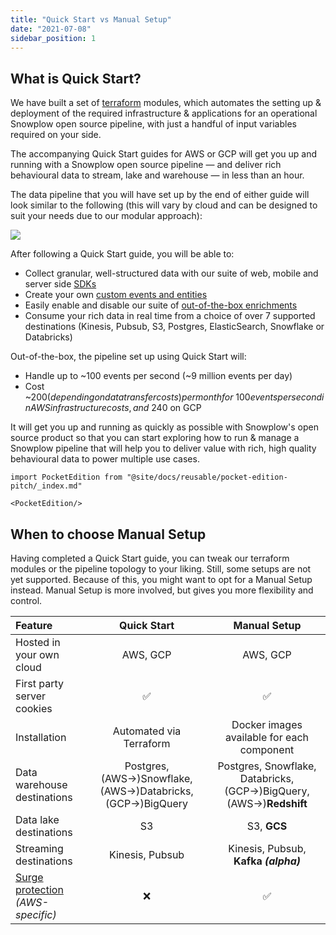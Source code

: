 ```yaml
---
title: "Quick Start vs Manual Setup"
date: "2021-07-08"
sidebar_position: 1
---
```


## What is Quick Start?

We have built a set of [terraform](https://www.terraform.io/docs/language/modules/develop/index.html) modules, which automates the setting up & deployment of the required infrastructure & applications for an operational Snowplow open source pipeline, with just a handful of input variables required on your side.

The accompanying Quick Start guides for AWS or GCP will get you up and running with a Snowplow open source pipeline — and deliver rich behavioural data to stream, lake and warehouse — in less than an hour.

The data pipeline that you will have set up by the end of either guide will look similar to the following (this will vary by cloud and can be designed to suit your needs due to our modular approach):

![](images/image-3.png)

After following a Quick Start guide, you will be able to:

- Collect granular, well-structured data with our suite of web, mobile and server side [SDKs](/docs/collecting-data/collecting-from-own-applications/index.md)
- Create your own [custom events and entities](/docs/understanding-tracking-design/out-of-the-box-vs-custom-events-and-entities/index.md) 
- Easily enable and disable our suite of [out-of-the-box enrichments](/docs/enriching-your-data/available-enrichments/index.md) 
- Consume your rich data in real time from a choice of over 7 supported destinations (Kinesis, Pubsub, S3, Postgres, ElasticSearch, Snowflake or Databricks)

Out-of-the-box, the pipeline set up using Quick Start will:

- Handle up to ~100 events per second (~9 million events per day)
- Cost ~$200 (depending on data transfer costs) per month for ~100 events per second in AWS infrastructure costs, and ~$240 on GCP

It will get you up and running as quickly as possible with Snowplow's open source product so that you can start exploring how to run & manage a Snowplow pipeline that will help you to deliver value with rich, high quality behavioural data to power multiple use cases.

```mdx-code-block
import PocketEdition from "@site/docs/reusable/pocket-edition-pitch/_index.md"

<PocketEdition/>
```

## When to choose Manual Setup

Having completed a Quick Start guide, you can tweak our terraform modules or the pipeline topology to your liking. Still, some setups are not yet supported. Because of this, you might want to opt for a Manual Setup instead. Manual Setup is more involved, but gives you more flexibility and control.

| Feature                                                                                                                                                                 |                         Quick Start                         |                            Manual Setup                             |
|:------------------------------------------------------------------------------------------------------------------------------------------------------------------------|:-----------------------------------------------------------:|:-------------------------------------------------------------------:|
| Hosted in your own cloud                                                                                                                                                |                          AWS, GCP                           |                              AWS, GCP                               |
| First party server cookies                                                                                                                                              |                     :white_check_mark:                      |                         :white_check_mark:                          |
| Installation                                                                                                                                                            |                   Automated via Terraform                   |             Docker images available for each component              |
| Data warehouse destinations                                                                                                                                             | Postgres, (AWS→)Snowflake, (AWS→)Databricks, (GCP→)BigQuery | Postgres, Snowflake, Databricks, (GCP→)BigQuery, (AWS→)**Redshift** |
| Data lake destinations                                                                                                                                                  |                             S3                              |                             S3, **GCS**                             |
| Streaming destinations                                                                                                                                                  |                       Kinesis, Pubsub                       |          Kinesis, Pubsub, <nobr>**Kafka _(alpha)_**</nobr>          |
| [Surge protection](/docs/getting-started-on-snowplow-open-source/setup-snowplow-on-aws/setup-the-snowplow-collector/set-up-an-sqs-buffer/index.md)<br/>_(AWS-specific)_ |                             :x:                             |                         :white_check_mark:                          |
